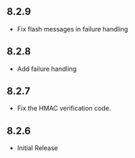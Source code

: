 8.2.9
-----
* Fix flash messages in failure handling

8.2.8
-----
* Add failure handling

8.2.7
-----
* Fix the HMAC verification code.

8.2.6
-----
* Initial Release
